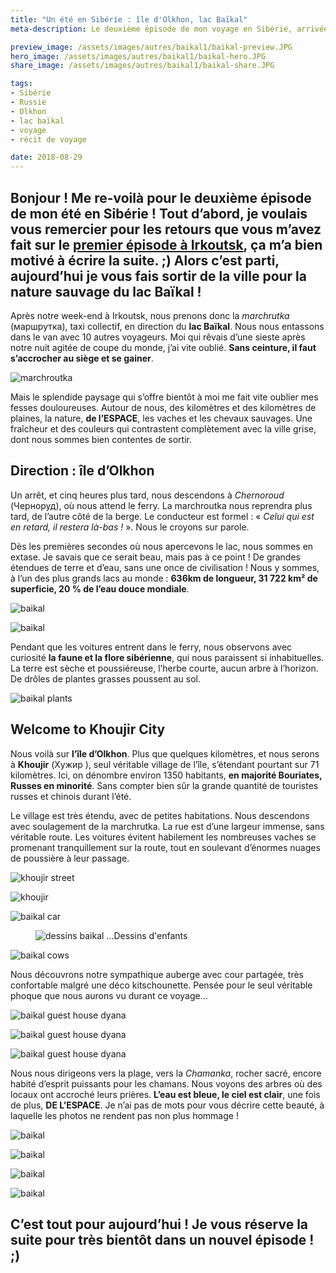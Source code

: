```yaml
---
title: "Un été en Sibérie : île d'Olkhon, lac Baïkal"
meta-description: Le deuxième épisode de mon voyage en Sibérie, arrivée à Khoujir, sur l'île d'Olkhon.

preview_image: /assets/images/autres/baikal1/baikal-preview.JPG
hero_image: /assets/images/autres/baikal1/baikal-hero.JPG
share_image: /assets/images/autres/baikal1/baikal-share.JPG

tags:
- Sibérie
- Russie
- Olkhon
- lac baïkal
- voyage
- récit de voyage

date: 2018-08-29
---
```

<h2 class="is-chapo">Bonjour ! Me re-voilà pour le deuxième épisode de mon été en Sibérie ! Tout d’abord, je voulais vous remercier pour les retours que vous m’avez fait sur le <a href="http://www.socio-jam.com/blog/2018/08/irkoutsk.html" target="_blank">premier épisode à Irkoutsk</a>, ça m’a bien motivé à écrire la suite. ;) Alors c’est parti, aujourd’hui je vous fais sortir de la ville pour la nature sauvage du lac Baïkal !</h2> 


Après notre week-end à Irkoutsk, nous prenons donc la *marchrutka* (маршрутка), taxi collectif, en direction du **lac Baïkal**. Nous nous entassons dans le van avec 10 autres voyageurs. Moi qui rêvais d’une sieste après notre nuit agitée de coupe du monde, j’ai vite oublié. **Sans ceinture, il faut s’accrocher au siège et se gainer**. 


![marchroutka](/assets/images/autres/baikal1/baikal1.JPG)

Mais le splendide paysage qui s’offre bientôt à moi me fait vite oublier mes fesses douloureuses. Autour de nous, des kilomètres et des kilomètres de plaines, la nature, **de l’ESPACE**, les vaches et les chevaux sauvages. Une fraîcheur et des couleurs qui contrastent complètement avec la ville grise, dont nous sommes bien contentes de sortir. 

## Direction : île d’Olkhon

Un arrêt, et cinq heures plus tard, nous descendons à *Chernoroud* (Черноруд), où nous attend le ferry. La marchroutka nous reprendra plus tard, de l’autre côté de la berge. Le conducteur est formel : « *Celui qui est en retard, il restera là-bas !* ». Nous le croyons sur parole.

Dès les premières secondes où nous apercevons le lac, nous sommes en extase. Je savais que ce serait beau, mais pas à ce point ! De grandes étendues de terre et d’eau, sans une once de civilisation ! Nous y sommes, à l’un des plus grands lacs au monde : **636km de longueur, 31 722 km² de superficie, 20 % de l’eau douce mondiale**. 

![baikal](/assets/images/autres/baikal1/baikal2bis.JPG)

![baikal](/assets/images/autres/baikal1/baikal2bis2.JPG)

Pendant que les voitures entrent dans le ferry, nous observons avec curiosité **la faune et la flore sibérienne**, qui nous paraissent si inhabituelles. La terre est sèche et poussiéreuse, l’herbe courte, aucun arbre à l’horizon. De drôles de plantes grasses poussent au sol. 

![baikal plants](/assets/images/autres/baikal1/baikal2.JPG)

## Welcome to Khoujir City 

Nous voilà sur **l’île d’Olkhon**. Plus que quelques kilomètres, et nous serons à **Khoujir** (Хужир ), seul véritable village de l’île, s’étendant pourtant sur 71 kilomètres. Ici, on dénombre environ 1350 habitants, **en majorité Bouriates, Russes en minorité**. Sans compter bien sûr la grande quantité de touristes russes et chinois durant l’été. 

Le village est très étendu, avec de petites habitations. Nous descendons avec soulagement de la marchrutka. La rue est d’une largeur immense, sans véritable route. Les voitures évitent habilement les nombreuses vaches se promenant tranquillement sur la route, tout en soulevant d’énormes nuages de poussière à leur passage. 

![khoujir street](/assets/images/autres/baikal1/baikal3.JPG)

![khoujir](/assets/images/autres/baikal1/baikal4.JPG)

![baikal car](/assets/images/autres/baikal1/baikal5.JPG)

<figure class="image">
    <img src="/assets/images/autres/baikal1/baikal5bis.JPG" alt="dessins baikal">
    <span class="is-credits">...Dessins d'enfants</span>
</figure>

![baikal cows](/assets/images/autres/baikal1/baikal6.JPG)

Nous découvrons notre sympathique auberge avec cour partagée, très confortable malgré une déco kitschounette. Pensée pour le seul véritable phoque que nous aurons vu durant ce voyage…

![baikal guest house dyana](/assets/images/autres/baikal1/baikal7.JPG)

![baikal guest house dyana](/assets/images/autres/baikal1/baikal8.JPG)

![baikal guest house dyana](/assets/images/autres/baikal1/baikal9.JPG)

Nous nous dirigeons vers la plage, vers la *Chamanka*, rocher sacré, encore habité d’esprit puissants pour les chamans. Nous voyons des arbres où des locaux ont accroché leurs prières. **L’eau est bleue, le ciel est clair**, une fois de plus, **DE L’ESPACE**. Je n’ai pas de mots pour vous décrire cette beauté, à laquelle les photos ne rendent pas non plus hommage !

![baikal](/assets/images/autres/baikal1/baikal10.JPG)

![baikal](/assets/images/autres/baikal1/baikal11.JPG)

![baikal](/assets/images/autres/baikal1/baikal12.JPG)

![baikal](/assets/images/autres/baikal1/baikal13.JPG)

## C’est tout pour aujourd’hui ! Je vous réserve la suite pour très bientôt dans un nouvel épisode ! ;)